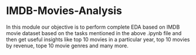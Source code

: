 # IMDB-Movies-Analysis
In this module our objective is to perform complete EDA based on IMDB movie dataset based on the tasks mentioned in the above .ipynb file and then get useful insights like top 10 movies in a particular year, top 10 movies by revenue, tope 10 movie genres and many more.
